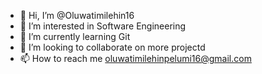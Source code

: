- 👋 Hi, I’m @Oluwatimilehin16
- 👀 I’m interested in Software Engineering
- 🌱 I’m currently learning Git
- 💞️ I’m looking to collaborate on more projectd
- 📫 How to reach me oluwatimilehinpelumi16@gmail.com

<!---
Oluwatimilehin16/Oluwatimilehin16 is a ✨ special ✨ repository because its `README.md` (this file) appears on your GitHub profile.
You can click the Preview link to take a look at your changes.
--->
